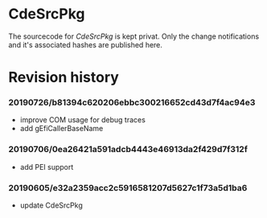 # CdeSrcPkg
The sourcecode for *CdeSrcPkg* is kept privat. Only the change notifications
and it's associated hashes are published here.

# Revision history

###	20190726/b81394c620206ebbc300216652cd43d7f4ac94e3
* improve COM usage for debug traces
* add gEfiCallerBaseName

### 20190706/0ea26421a591adcb4443e46913da2f429d7f312f
* add PEI support

### 20190605/e32a2359acc2c5916581207d5627c1f73a5d1ba6
* update CdeSrcPkg